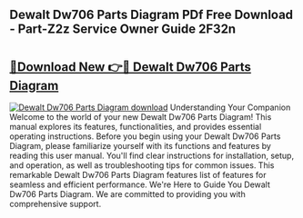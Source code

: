 ## Dewalt Dw706 Parts Diagram PDf Free Download - Part-Z2z Service Owner Guide 2F32n

# <h2><a href="http://dfpnc9p.blite.top/?on=Dewalt+Dw706+Parts+Diagram">🔗Download New 👉🔴 Dewalt Dw706 Parts Diagram</a></h2>

[![Dewalt Dw706 Parts Diagram download](https://i.imgur.com/lujVjoI.png)](http://dfpnc9p.blite.top/?on=Dewalt+Dw706+Parts+Diagram)
Understanding Your Companion Welcome to the world of your new Dewalt Dw706 Parts Diagram! This manual explores its features, functionalities, and provides essential operating instructions. Before you begin using your Dewalt Dw706 Parts Diagram, please familiarize yourself with its functions and features by reading this user manual. You'll find clear instructions for installation, setup, and operation, as well as troubleshooting tips for common issues. This remarkable Dewalt Dw706 Parts Diagram features list of features for seamless and efficient performance. We're Here to Guide You Dewalt Dw706 Parts Diagram. We are committed to providing you with comprehensive support.
